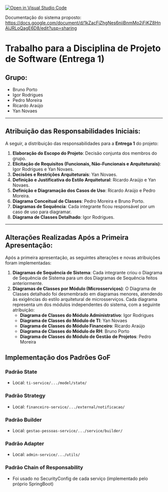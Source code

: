 [![Open in Visual Studio Code](https://classroom.github.com/assets/open-in-vscode-2e0aaae1b6195c2367325f4f02e2d04e9abb55f0b24a779b69b11b9e10269abc.svg)](https://classroom.github.com/online_ide?assignment_repo_id=19566675&assignment_repo_type=AssignmentRepo)

Documentação do sistema proposto: https://docs.google.com/document/d/1kZacFjZhgNes6niiBnmMo2jFiKZ8HnAlJRLoQagE6D8/edit?usp=sharing

# Trabalho para a Disciplina de Projeto de Software (Entrega 1)

## Grupo:
* Bruno Porto
* Igor Rodrigues
* Pedro Moreira
* Ricardo Araújo
* Yan Novaes

---

## Atribuição das Responsabilidades Iniciais:

A seguir, a distribuição das responsabilidades para a **Entrega 1** do projeto:

1.  **Elaboração do Escopo do Projeto**: Decisão conjunta dos membros do grupo.
2.  **Elicitação de Requisitos (Funcionais, Não-Funcionais e Arquiteturais)**: Igor Rodrigues e Yan Novaes.
3.  **Decisões e Restrições Arquiteturais**: Yan Novaes.
4.  **Definição e Justificativa do Estilo Arquitetural**: Ricardo Araújo e Yan Novaes.
5.  **Definição e Diagramação dos Casos de Uso**: Ricardo Araújo e Pedro Moreira.
6.  **Diagrama Conceitual de Classes**: Pedro Moreira e Bruno Porto.
7.  **Diagramas de Sequência**: Cada integrante ficou responsável por um caso de uso para diagramar.
8.  **Diagrama de Classes Detalhado**: Igor Rodrigues.

---

## Alterações Realizadas Após a Primeira Apresentação:

Após a primeira apresentação, as seguintes alterações e novas atribuições foram implementadas:

1.  **Diagramas de Sequência de Sistema**: Cada integrante criou o Diagrama de Sequência de Sistema para um dos Diagramas de Sequência feitos anteriormente.
2.  **Diagramas de Classes por Módulo (Microsserviços)**: O Diagrama de Classes detalhado foi desmembrado em diagramas menores, atendendo às exigências do estilo arquitetural de microsserviços. Cada diagrama representa um dos módulos independentes do sistema, com a seguinte atribuição:
    * **Diagrama de Classes do Módulo Administrativo**: Igor Rodrigues
    * **Diagrama de Classes do Módulo de TI**: Yan Novaes
    * **Diagrama de Classes do Módulo Financeiro**: Ricardo Araújo
    * **Diagrama de Classes do Módulo de RH**: Bruno Porto
    * **Diagrama de Classes do Módulo de Gestão de Projetos**: Pedro Moreira

## Implementação dos Padrões GoF

### Padrão State
- Local: `ti-service/.../model/state/`

### Padrão Strategy
- Local: `financeiro-service/.../external/notificacao/`

### Padrão Builder
- Local: `gestao-pessoas-service/.../service/builder/`

### Padrão Adapter
- Local: `admin-service/.../utils/`

### Padrão Chain of Responsability
- Foi usado no SecurityConfig de cada serviço (implementado pelo próprio SpringBoot)
